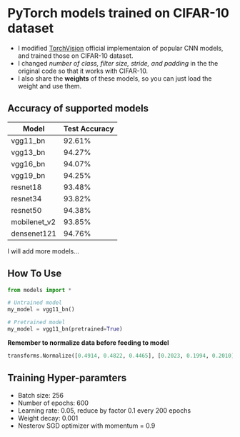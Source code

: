 # PyTorch models trained on CIFAR-10 dataset
- I modified [TorchVision](https://pytorch.org/docs/stable/torchvision/models.html) official implementaion of popular CNN models, and trained those on CIFAR-10 dataset.
- I changed *number of class, filter size, stride, and padding* in the the original code so that it works with CIFAR-10.
- I also share the **weights** of these models, so you can just load the weight and use them.

## Accuracy of supported models
| Model        | Test Accuracy |
|--------------|---------------|
| vgg11_bn     | 92.61%        |
| vgg13_bn     | 94.27%        |
| vgg16_bn     | 94.07%        |
| vgg19_bn     | 94.25%        |
| resnet18     | 93.48%        |
| resnet34     | 93.82%        |
| resnet50     | 94.38%        |
| mobilenet_v2 | 93.85%        |
| densenet121  | 94.76%        |

I will add more models...

## How To Use
```python
from models import *

# Untrained model
my_model = vgg11_bn()

# Pretrained model
my_model = vgg11_bn(pretrained=True)
```

**Remember to normalize data before feeding to model**
```python
transforms.Normalize([0.4914, 0.4822, 0.4465], [0.2023, 0.1994, 0.2010])]
```


## Training Hyper-paramters
- Batch size: 256
- Number of epochs: 600
- Learning rate: 0.05, reduce by factor 0.1 every 200 epochs
- Weight decay: 0.001
- Nesterov SGD optimizer with momentum = 0.9
